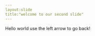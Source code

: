 ```yaml
---
layout:slide
title:"welcome to our second slide"
---
```

Hello world
use the left arrow to go back!
